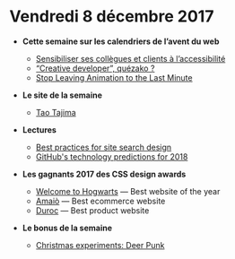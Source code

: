 Vendredi 8 décembre 2017
===========================

- **Cette semaine sur les calendriers de l’avent du web**
    + [Sensibiliser ses collègues et clients à l’accessibilité](https://www.24joursdeweb.fr/2017/sensibiliser-ses-collegues-et-ses-clients-a-laccessibilite/)
    + [“Creative developer”, quézako ?](https://www.24joursdeweb.fr/2017/creative-developer-quezako/)
    + [Stop Leaving Animation to the Last Minute](https://24ways.org/2017/stop-leaving-animation-to-the-last-minute/)

- **Le site de la semaine**
    + [Tao Tajima](http://taotajima.jp/)

- **Lectures**
    + [Best practices for site search design](https://webflow.com/blog/best-practices-for-site-search-design)
    + [GitHub's technology predictions for 2018](https://github.com/blog/2480-github-s-technology-predictions-for-2018)

- **Les gagnants 2017 des CSS design awards**
    + [Welcome to Hogwarts](https://my.pottermore.com/hogwarts) — Best website of the year
    + [Amaiò](http://as.ouiwill.com/fr) — Best ecommerce website
    + [Duroc](https://www.duroc.ma/fr/) — Best product website

- **Le bonus de la semaine**
    + [Christmas experiments: Deer Punk](https://christmasexperiments.com/2017/03/deer-punk/)
